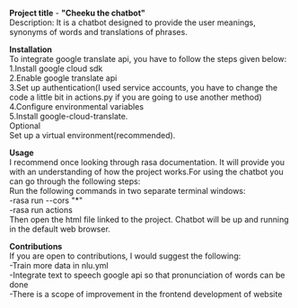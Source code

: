 **Project title** - **"Cheeku the chatbot"** <br>
Description: It is a chatbot designed to provide the user meanings, synonyms of words and translations of phrases.

**Installation** <br>
To integrate google translate api, you have to follow the steps given below: <br>
1.Install google cloud sdk <br>
2.Enable google translate api <br>
3.Set up authentication(I used service accounts, you have to change the code a little bit in actions.py if you are going to use another method) <br>
4.Configure environmental variables <br>
5.Install google-cloud-translate. <br>
Optional <br>
Set up a virtual environment(recommended). <br>

**Usage** <br>
I recommend once looking through rasa documentation. It will provide you with an understanding of how the project works.For using the chatbot you can go through the following steps: <br>
Run the following commands in two separate terminal windows: <br>
-rasa run --cors "*" <br>
-rasa run actions <br>
Then open the html file linked to the project. Chatbot will be up and running in the default web browser. <br>


**Contributions** <br>
If you are open to contributions, I would suggest the following: <br>
-Train more data in nlu.yml <br>
-Integrate text to speech google api so that pronunciation of words can be done <br>
-There is a scope of improvement in the frontend development of website <br>

